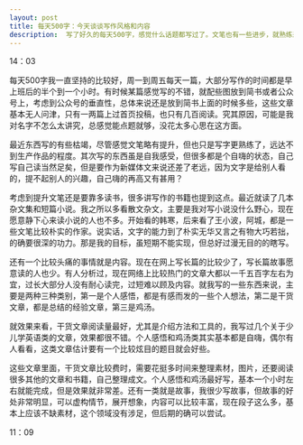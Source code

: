 ```yaml
---
layout: post
title: 每天500字：今天谈谈写作风格和内容
description:  写了好久的每天500字，感觉什么话题都写过了。文笔也有一些进步，就熟练来说，比先前提高了一个档次，但就质量来说我认为没有什么变化。
---
```


14：03

每天500字我一直坚持的比较好，周一到周五每天一篇，大部分写作的时间都是早上班后的半个到一个小时。有时候某篇感觉写的不错，就配些图放到简书或者公众号上，考虑到公众号的垂直性，总体来说还是放到简书上面的时候多些，这些文章基本无人问津，只有一两篇上过首页投稿，也只有几百阅读。究其原因，可能是我对名字不怎么太讲究，总感觉能点题就够，没花太多心思在这方面。

最近东西写的有些枯竭，尽管感觉文笔略有提升，但也只是写字更熟练了，远达不到生产作品的程度。其次写的东西虽是自我感受，但很多都是个自嗨的状态，自己写自己读当然足矣，但是要作为新媒体文来说还差了老远，因为文字是给别人看的，提不起别人的兴趣，自己嗨的再高又有甚用？

考虑到提升文笔还是要靠多读书，很多讲写作的书籍也提到这点。最近就读了几本杂文集和短篇小说。我之所以多看散文杂文，主要是我对写小说没什么野心，现在愿意静下心来读小说的人也不多。开始看的韩寒，后来看了王小波，阿城，都是一些文笔比较朴实的作家。说实话，文字的能力到了朴实无华又言之有物大巧若拙，的确要很深的功力。那是我的目标，虽短期不能实现，但总好过漫无目的的瞎写。

还有一个比较头痛的事情就是内容。现在在网上写长篇的比较少了，写长篇故事愿意读的人也少。有人分析过，现在网络上比较热门的文章大都以一千五百字左右为宜，过长大部分人没有耐心读完，过短难以顾及内容。就我写的一些东西来说，主要是两种三种类别，第一是个人感悟，都是有感而发的一些个人想法，第二是干货文章，都是总结的经验文章，第三是鸡汤。

就效果来看，干货文章阅读量最好，尤其是介绍方法和工具的，我写过几个关于少儿学英语类的文章，效果都很不错。个人感悟和鸡汤类其实基本都是自嗨，偶尔有人看看，这类文章估计要有一个比较炫目的题目就会好些。

这些文章里面，干货文章比较费时，需要花挺多时间来整理素材，图片，还要阅读很多其他的文章和书籍，自己整理成文。个人感悟和鸡汤最好写，基本一个小时左右就能完成，但是效果就非常差。还有一类就是故事，我很少写故事，但故事的好处非常明显，可以虚构情节，展开想象，内容可以比较丰富，现在段子这么多，基本上应该不缺素材，这个领域没有涉足，但后期的确可以尝试。

11：09


